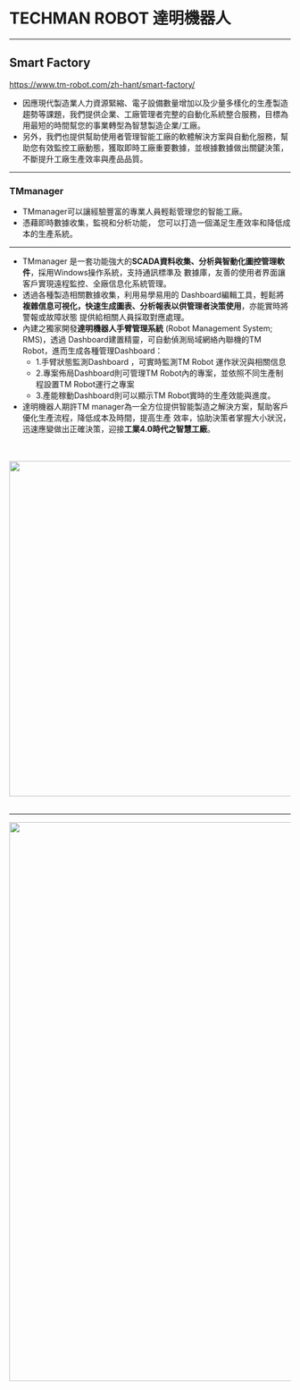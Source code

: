 # TECHMAN ROBOT 達明機器人

---
## Smart Factory
https://www.tm-robot.com/zh-hant/smart-factory/

* 因應現代製造業人力資源緊縮、電子設備數量增加以及少量多樣化的生產製造趨勢等課題，我們提供企業、工廠管理者完整的自動化系統整合服務，目標為用最短的時間幫您的事業轉型為智慧製造企業/工廠。
* 另外，我們也提供幫助使用者管理智能工廠的軟體解決方案與自動化服務，幫助您有效監控工廠動態，獲取即時工廠重要數據，並根據數據做出關鍵決策，不斷提升工廠生產效率與產品品質。

---
### TMmanager

* TMmanager可以讓經驗豐富的專業人員輕鬆管理您的智能工廠。
* 憑藉即時數據收集，監視和分析功能， 您可以打造一個滿足生產效率和降低成本的生產系統。

---

* TMmanager 是一套功能強大的**SCADA資料收集、分析與智動化圖控管理軟件**，採用Windows操作系統，支持通訊標準及 數據庫，友善的使用者界面讓客戶實現遠程監控、全廠信息化系統管理。
* 透過各種製造相關數據收集，利用易學易用的 Dashboard編輯工具，輕鬆將**複雜信息可視化，快速生成圖表、分析報表以供管理者決策使用**，亦能實時將警報或故障狀態 提供給相關人員採取對應處理。
* 內建之獨家開發**達明機器人手臂管理系統** (Robot Management System; RMS)，透過 Dashboard建置精靈，可自動偵測局域網絡內聯機的TM Robot，進而生成各種管理Dashboard：
  * 1.手臂狀態監測Dashboard ，可實時監測TM Robot 運作狀況與相關信息
  * 2.專案佈局Dashboard則可管理TM Robot內的專案，並依照不同生產制程設置TM Robot運行之專案
  * 3.產能稼動Dashboard則可以顯示TM Robot實時的生產效能與進度。
* 達明機器人期許TM manager為一全方位提供智能製造之解決方案，幫助客戶優化生產流程，降低成本及時間，提高生產 效率，協助決策者掌握大小狀況，迅速應變做出正確決策，迎接**工業4.0時代之智慧工廠**。

<br/><br/>
<img src="https://github.com/user-attachments/assets/a0302922-93be-4df3-b3b6-ac950ad29a85" width=600>
<br/><br/>

---
<img src="https://github.com/user-attachments/assets/69239bb8-71da-4562-a0cc-f7f00c7b2bc8" width=1000>
